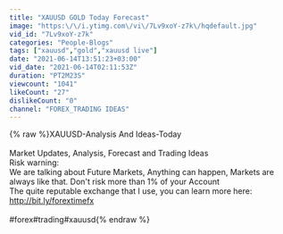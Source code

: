 ```yaml
---
title: "XAUUSD GOLD Today Forecast"
image: "https:\/\/i.ytimg.com\/vi\/7Lv9xoY-z7k\/hqdefault.jpg"
vid_id: "7Lv9xoY-z7k"
categories: "People-Blogs"
tags: ["xauusd","gold","xauusd live"]
date: "2021-06-14T13:51:23+03:00"
vid_date: "2021-06-14T02:11:53Z"
duration: "PT2M23S"
viewcount: "1041"
likeCount: "27"
dislikeCount: "0"
channel: "FOREX_TRADING IDEAS"
---
```

{% raw %}XAUUSD-Analysis And Ideas-Today<br /><br />Market Updates, Analysis, Forecast and Trading Ideas<br />Risk warning:<br />We are talking about Future Markets, Anything can happen, Markets are always like that.  Don't risk more than 1% of your Account<br /> The quite reputable exchange that I use, you can learn more here:<br /> <a rel="nofollow" target="blank" href="http://bit.ly/forextimefx">http://bit.ly/forextimefx</a><br /><br />#forex#trading#xauusd{% endraw %}
